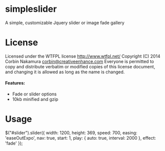 simpleslider
============

A simple, customizable Jquery slider or image fade gallery


License
============

Licensed under the WTFPL license http://www.wtfpl.net/
Copyright (C) 2014 Corbin Nakamura <corbin@creativeenhance.com>
Everyone is permitted to copy and distribute verbatim or modified
copies of this license document, and changing it is allowed as long
as the name is changed. 

#### Features:
 * Fade or slider options
 * 10kb minified and gzip

Usage
============

 $("#slider").slider({
            width: 1200,
            height: 369,
            speed: 700,
            easing: 'easeOutExpo',
            nav: true,
            start: 1,
            play: {
                auto: true,
                interval: 2000
                  },
            effect: 'fade'
            });
